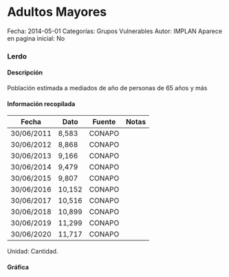 Adultos Mayores
=====

Fecha: 2014-05-01
Categorías: Grupos Vulnerables
Autor: IMPLAN
Aparece en pagina inicial: No

### Lerdo

#### Descripción

Población estimada a mediados de año de personas de 65 años y más

<!-- break -->

#### Información recopilada

<table class="table table-hover table-bordered matriz">
  <thead>
    <tr><th>Fecha</th><th>Dato</th><th>Fuente</th><th>Notas</th></tr>
  </thead>
  <tbody>
    <tr><td class="centrado">30/06/2011</td><td class="derecha">8,583</td><td>CONAPO</td><td></td></tr>
    <tr><td class="centrado">30/06/2012</td><td class="derecha">8,868</td><td>CONAPO</td><td></td></tr>
    <tr><td class="centrado">30/06/2013</td><td class="derecha">9,166</td><td>CONAPO</td><td></td></tr>
    <tr><td class="centrado">30/06/2014</td><td class="derecha">9,479</td><td>CONAPO</td><td></td></tr>
    <tr><td class="centrado">30/06/2015</td><td class="derecha">9,807</td><td>CONAPO</td><td></td></tr>
    <tr><td class="centrado">30/06/2016</td><td class="derecha">10,152</td><td>CONAPO</td><td></td></tr>
    <tr><td class="centrado">30/06/2017</td><td class="derecha">10,516</td><td>CONAPO</td><td></td></tr>
    <tr><td class="centrado">30/06/2018</td><td class="derecha">10,899</td><td>CONAPO</td><td></td></tr>
    <tr><td class="centrado">30/06/2019</td><td class="derecha">11,299</td><td>CONAPO</td><td></td></tr>
    <tr><td class="centrado">30/06/2020</td><td class="derecha">11,717</td><td>CONAPO</td><td></td></tr>
  </tbody>
</table>

Unidad: Cantidad.

#### Gráfica

<div id="Morrisdwxtylgg" class="grafica"></div>
  <script>
  new Morris.Line({
    element: 'Morrisdwxtylgg',
    data: [
      { fecha: '2011-06-30', dato: 8583 },
      { fecha: '2012-06-30', dato: 8868 },
      { fecha: '2013-06-30', dato: 9166 },
      { fecha: '2014-06-30', dato: 9479 },
      { fecha: '2015-06-30', dato: 9807 },
      { fecha: '2016-06-30', dato: 10152 },
      { fecha: '2017-06-30', dato: 10516 },
      { fecha: '2018-06-30', dato: 10899 },
      { fecha: '2019-06-30', dato: 11299 },
      { fecha: '2020-06-30', dato: 11717 }
    ],
    xkey: 'fecha',
    ykeys: ['dato'],
    labels: ['Dato'],
    lineColors: ['#FF5B02'],
    xLabelFormat: function(d) {
      return d.getDate()+'/'+(d.getMonth()+1)+'/'+d.getFullYear();
    },
    dateFormat: function (ts) {
      var d = new Date(ts);
      return d.getDate() + '/' + (d.getMonth() + 1) + '/' + d.getFullYear();
    }
  });
  </script>
